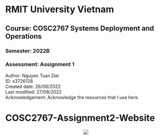# RMIT University Vietnam
## Course: COSC2767 Systems Deployment and Operations
### Semester: 2022B
### Assessment: Assignment 1
Author: Nguyen Tuan Dat <br/>
ID: s3726128 <br/>
Created  date: 26/08/2022 <br/>
Last modified: 27/08/2022 <br/>
Acknowledgement: Acknowledge the resources that I use here. 


# COSC2767-Assignment2-Website
<p align="center">
  <img src="https://i.imgur.com/xt6DYL2.png">
</p>
